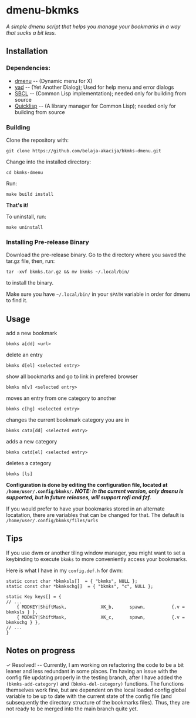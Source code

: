 # dmenu-bkmks
_A simple dmenu script that helps you manage your bookmarks in a way that sucks a bit less._

## Installation
### Dependencies:
- [dmenu](https://tools.suckless.org/dmenu/) -- (Dynamic menu for X)
- [yad](https://github.com/v1cont/yad) -- (Yet Another Dialog); Used for help menu and error dialogs
- [SBCL](https://www.sbcl.org/platform-table.html) -- (Common Lisp implementation); needed only for building from source
- [Quicklisp](https://www.quicklisp.org/beta/) -- (A library manager for Common Lisp); needed only for building from source

### Building
Clone the repository with:

`git clone https://github.com/belaja-akacija/bkmks-dmenu.git`

Change into the installed directory:

`cd bkmks-dmenu`

Run:

`make build install`

__That's it!__

To uninstall, run:

`make uninstall`

### Installing Pre-release Binary
Download the pre-release binary.
Go to the directory where you saved the tar.gz file, then,
run:

`tar -xvf bkmks.tar.gz && mv bkmks ~/.local/bin/`

to install the binary.

Make sure you have `~/.local/bin/` in your `$PATH` variable in order for dmenu to find it.


## Usage

add a new bookmark

`bkmks a[dd] <url>`

delete an entry

`bkmks d[el] <selected entry>`

show all bookmarks and go to link in prefered browser

`bkmks m[v] <selected entry>`

moves an entry from one category to another

`bkmks c[hg] <selected entry>`

changes the current bookmark category you are in

`bkmks cata[dd] <selected entry>`

adds a new category

`bkmks catd[el] <selected entry>`

deletes a category

`bkmks [ls]`

__Configuration is done by editing the configuration file, located at `/home/user/.config/bkmks/`.__
__*NOTE: In the current version, only dmenu is supported, but in future releases, will support rofi and fzf.*__

If you would prefer to have your bookmarks stored in an alternate locatation, there are variables that can be changed for that. The default is `/home/user/.config/bkmks/files/urls`


## Tips

If you use dwm or another tiling window manager, you might want to set a keybinding to execute `bkmks` to more conveniently access your bookmarks.

Here is what I have in my `config.def.h` for dwm:
```
static const char *bkmksls[]  = { "bkmks", NULL };
static const char *bkmkschg[]  = { "bkmks", "c", NULL };

static Key keys[] = {
// ...
	{ MODKEY|ShiftMask,             XK_b,      spawn,          {.v = bkmksls } },
    { MODKEY|ShiftMask,             XK_c,      spawn,          {.v = bkmkschg } },
// ...
}

```

## Notes on progress

✓ Resolved! -- Currently, I am working on refactoring the code to be a bit leaner and less redundant in some places.
I'm having an issue with the config file updating properly in the testing branch, after I have added the `(bkmks-add-category)` and `(bkmks-del-category)` functions.
The functions themselves work fine, but are dependent on the local loaded config global variable to be up to date with the current state of the config file (and subsequently the directory structure of the bookmarks files). Thus, they are not ready to be merged into the main branch quite yet.
